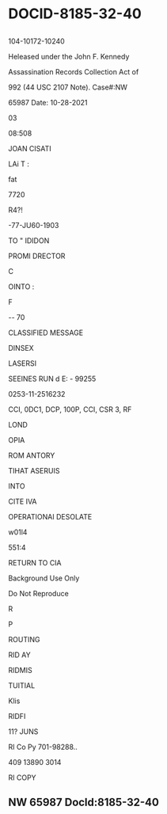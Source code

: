 # DOCID-8185-32-40

##
104-10172-10240

Heleased under the John F. Kennedy

Assassination Records Collection Act of

992 (44 USC 2107 Note). Case#:NW

65987 Date: 10-28-2021

03

08:508

JOAN CISATI

LAi T :

fat

7720

R4?!

-77-JU60-1903

TO " IDIDON

PROMI DRECTOR

C

OINTO :

F

-- 70

CLASSIFIED MESSAGE

DINSEX

LASERSI

SEEINES RUN d E: - 99255

0253-11-2516232

CCI, 0DC1, DCP, 100P, CCI, CSR 3, RF

LOND

OPIA

ROM ANTORY

TIHAT ASERUIS

INTO

CITE IVA

OPERATIONAI DESOLATE

w01l4

551:4

RETURN TO CIA

Background Use Only

Do Not Reproduce

R

P

ROUTING

RID AY

RIDMIS

TUITIAL

Klis

RIDFI

11? JUNS

RI Co Py 701-98288..

409 13890 3014

RI COPY

NW 65987 Docld:8185-32-40
---

